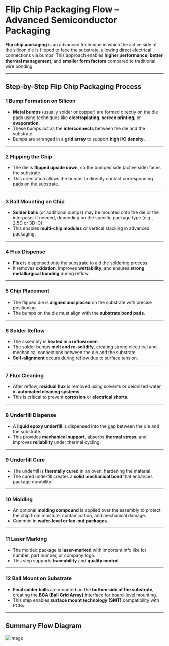 #  Flip Chip Packaging Flow – Advanced Semiconductor Packaging

**Flip chip packaging** is an advanced technique in which the active side of the silicon die is flipped to face the substrate, allowing direct electrical connections via bumps. This approach enables **higher performance**, **better thermal management**, and **smaller form factors** compared to traditional wire bonding.

---

##  Step-by-Step Flip Chip Packaging Process

### 1️ Bump Formation on Silicon
- **Metal bumps** (usually solder or copper) are formed directly on the die pads using techniques like **electroplating**, **screen printing**, or **evaporation**.
- These bumps act as the **interconnects** between the die and the substrate.
- Bumps are arranged in a **grid array** to support **high I/O density**.

---

### 2️ Flipping the Chip
- The die is **flipped upside down**, so the bumped side (active side) faces the substrate.
- This orientation allows the bumps to directly contact corresponding pads on the substrate.

---

### 3️ Ball Mounting on Chip
- **Solder balls** (or additional bumps) may be mounted onto the die or the interposer if needed, depending on the specific package type (e.g., 2.5D or 3D IC).
- This enables **multi-chip modules** or vertical stacking in advanced packaging.

---

### 4️ Flux Dispense
- **Flux** is dispensed onto the substrate to aid the soldering process.
- It removes **oxidation**, improves **wettability**, and ensures **strong metallurgical bonding** during reflow.

---

### 5️ Chip Placement
- The flipped die is **aligned and placed** on the substrate with precise positioning.
- The bumps on the die must align with the **substrate bond pads**.

---

### 6️ Solder Reflow
- The assembly is **heated in a reflow oven**.
- The solder bumps **melt and re-solidify**, creating strong electrical and mechanical connections between the die and the substrate.
- **Self-alignment** occurs during reflow due to surface tension.

---

### 7️ Flux Cleaning
- After reflow, **residual flux** is removed using solvents or deionized water in **automated cleaning systems**.
- This is critical to prevent **corrosion** or **electrical shorts**.

---

### 8️ Underfill Dispense
- A **liquid epoxy underfill** is dispensed into the gap between the die and the substrate.
- This provides **mechanical support**, absorbs **thermal stress**, and improves **reliability** under thermal cycling.

---

### 9️ Underfill Cure
- The underfill is **thermally cured** in an oven, hardening the material.
- The cured underfill creates a **solid mechanical bond** that enhances package durability.

---

### 10 Molding
- An optional **molding compound** is applied over the assembly to protect the chip from moisture, contamination, and mechanical damage.
- Common in **wafer-level or fan-out packages**.

---

### 11 Laser Marking
- The molded package is **laser-marked** with important info like lot number, part number, or company logo.
- This step supports **traceability** and **quality control**.

---

### 12 Ball Mount on Substrate
- **Final solder balls** are mounted on the **bottom side of the substrate**, creating the **BGA (Ball Grid Array)** interface for board-level mounting.
- This step enables **surface mount technology (SMT)** compatibility with PCBs.

---

##  Summary Flow Diagram

![image](https://github.com/user-attachments/assets/8565208b-1910-4db6-be26-47aba9b7e95b)


